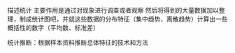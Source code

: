 描述统计
主要作用是通过对现象进行调查或者观察 然后将得到的大量数据加以整理，制成统计图吧，并就这些数据的分布特征（集中趋势，离散趋势）计算出一些概括性的数字（平均数、标准差）

统计推断：根据样本资料推断总体特征的技术和方法